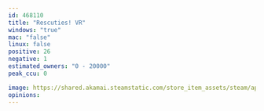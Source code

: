 ```yaml
---
id: 468110
title: "Rescuties! VR"
windows: "true"
mac: "false"
linux: false
positive: 26
negative: 1
estimated_owners: "0 - 20000"
peak_ccu: 0

image: https://shared.akamai.steamstatic.com/store_item_assets/steam/apps/468110/header.jpg?t=1477364322
opinions:
---
```

